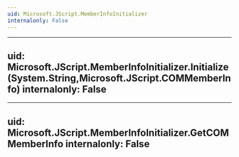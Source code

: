 ```yaml
---
uid: Microsoft.JScript.MemberInfoInitializer
internalonly: False
---
```


---
uid: Microsoft.JScript.MemberInfoInitializer.Initialize(System.String,Microsoft.JScript.COMMemberInfo)
internalonly: False
---

---
uid: Microsoft.JScript.MemberInfoInitializer.GetCOMMemberInfo
internalonly: False
---
